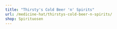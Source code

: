 ```yaml
---
title: "Thirsty's Cold Beer 'n' Spirits"
url: /medicine-hat/thirstys-cold-beer-n-spirits/
shop: Spirituosen
---
```

